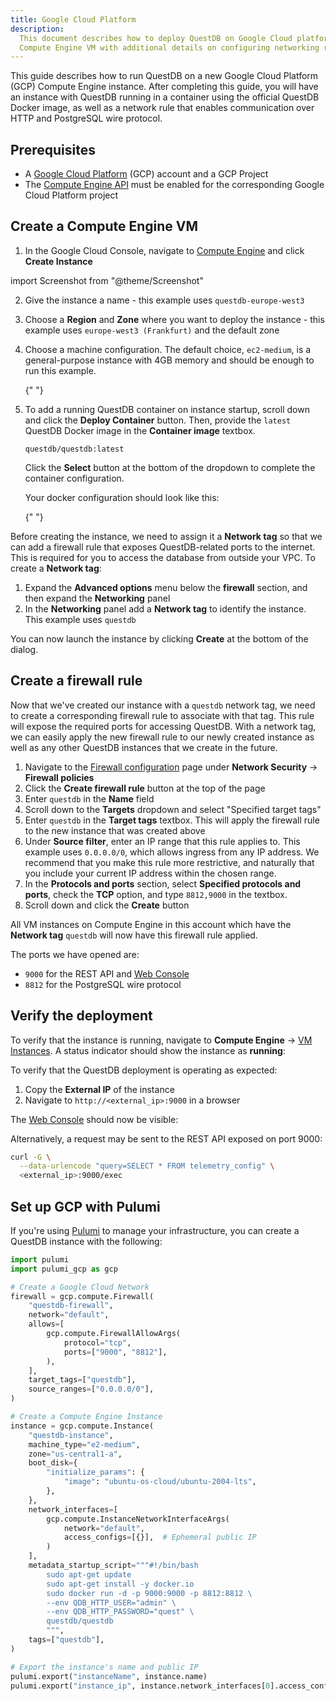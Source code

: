 ```yaml
---
title: Google Cloud Platform
description:
  This document describes how to deploy QuestDB on Google Cloud platform using a
  Compute Engine VM with additional details on configuring networking rules
---
```


This guide describes how to run QuestDB on a new Google Cloud Platform (GCP)
Compute Engine instance. After completing this guide, you will have an instance
with QuestDB running in a container using the official QuestDB Docker image, as
well as a network rule that enables communication over HTTP and PostgreSQL wire
protocol.

## Prerequisites

- A [Google Cloud Platform](https://console.cloud.google.com/getting-started)
  (GCP) account and a GCP Project
- The
  [Compute Engine API](https://console.cloud.google.com/apis/api/compute.googleapis.com)
  must be enabled for the corresponding Google Cloud Platform project

## Create a Compute Engine VM

1. In the Google Cloud Console, navigate to
   [Compute Engine](https://console.cloud.google.com/compute/instances) and
   click **Create Instance**

import Screenshot from "@theme/Screenshot"

<Screenshot
  alt="The Create Instance wizard on Google Cloud platform"
  height={598}
  src="/img/guides/google-cloud-platform/create-instance.webp"
  width={650}
/>

2. Give the instance a name - this example uses `questdb-europe-west3`
3. Choose a **Region** and **Zone** where you want to deploy the instance - this
   example uses `europe-west3 (Frankfurt)` and the default zone
4. Choose a machine configuration. The default choice, `ec2-medium`, is a
   general-purpose instance with 4GB memory and should be enough to run this
   example.

   {" "} <Screenshot
     alt="Deploying a QuestDB instance on Google Cloud Platform Compute Engine"
     height={695}
     src="/img/guides/google-cloud-platform/create-vm.webp"
     width={650}
   />

5. To add a running QuestDB container on instance startup, scroll down and click
   the **Deploy Container** button. Then, provide the `latest` QuestDB Docker
   image in the **Container image** textbox.

   ```text
   questdb/questdb:latest
   ```

   Click the **Select** button at the bottom of the dropdown to complete the
   container configuration.

   Your docker configuration should look like this:

   {" "} <Screenshot
     alt="Configuring a Docker container to launch in a new QuestDB instance on Google Cloud Platform Compute Engine"
     height={695}
     src="/img/guides/google-cloud-platform/create-vm-docker.webp"
     width={650}
   />

Before creating the instance, we need to assign it a **Network tag** so that we
can add a firewall rule that exposes QuestDB-related ports to the internet. This
is required for you to access the database from outside your VPC. To create a
**Network tag**:

1. Expand the **Advanced options** menu below the **firewall** section, and then
   expand the **Networking** panel
2. In the **Networking** panel add a **Network tag** to identify the instance.
   This example uses `questdb`

<Screenshot
  alt="Applying a Network tag to a Compute Engine VM Instance on Google Cloud Platform"
  height={610}
  src="/img/guides/google-cloud-platform/add-network-tag.webp"
  width={650}
/>

You can now launch the instance by clicking **Create** at the bottom of the
dialog.

## Create a firewall rule

Now that we've created our instance with a `questdb` network tag, we need to
create a corresponding firewall rule to associate with that tag. This rule will
expose the required ports for accessing QuestDB. With a network tag, we can
easily apply the new firewall rule to our newly created instance as well as any
other QuestDB instances that we create in the future.

1. Navigate to the
   [Firewall configuration](https://console.cloud.google.com/net-security/firewall-manager/firewall-policies)
   page under **Network Security** -> **Firewall policies**
2. Click the **Create firewall rule** button at the top of the page
3. Enter `questdb` in the **Name** field
4. Scroll down to the **Targets** dropdown and select "Specified target tags"
5. Enter `questdb` in the **Target tags** textbox. This will apply the firewall
   rule to the new instance that was created above
6. Under **Source filter**, enter an IP range that this rule applies to. This
   example uses `0.0.0.0/0`, which allows ingress from any IP address. We
   recommend that you make this rule more restrictive, and naturally that you
   include your current IP address within the chosen range.
7. In the **Protocols and ports** section, select **Specified protocols and
   ports**, check the **TCP** option, and type `8812,9000` in the textbox.
8. Scroll down and click the **Create** button

<Screenshot
  alt="Creating a firewall rule in for VPC networking on Google Cloud Platform"
  height={654}
  src="/img/guides/google-cloud-platform/firewall-rules.webp"
  width={650}
/>

All VM instances on Compute Engine in this account which have the **Network
tag** `questdb` will now have this firewall rule applied.

The ports we have opened are:

- `9000` for the REST API and [Web Console](/docs/web-console/)
- `8812` for the PostgreSQL wire protocol

## Verify the deployment

To verify that the instance is running, navigate to **Compute Engine** ->
[VM Instances](https://console.cloud.google.com/compute/instances). A status
indicator should show the instance as **running**:

<Screenshot
  alt="A QuestDB instance running on Google Cloud Platform showing a success status indicator"
  height={186}
  src="/img/guides/google-cloud-platform/instance-available.webp"
  width={650}
/>

To verify that the QuestDB deployment is operating as expected:

1. Copy the **External IP** of the instance
2. Navigate to `http://<external_ip>:9000` in a browser

The [Web Console](/docs/web-console/) should now be visible:

<Screenshot
  alt="The QuestDB Web Console running on a VM instance on Google Cloud Platform"
  height={405}
  src="/img/guides/google-cloud-platform/gcp-portal.webp"
  width={650}
/>

Alternatively, a request may be sent to the REST API exposed on port 9000:

```bash
curl -G \
  --data-urlencode "query=SELECT * FROM telemetry_config" \
  <external_ip>:9000/exec
```

## Set up GCP with Pulumi

If you're using [Pulumi](https://www.pulumi.com/gcp/) to manage your
infrastructure, you can create a QuestDB instance with the following:

```python
import pulumi
import pulumi_gcp as gcp

# Create a Google Cloud Network
firewall = gcp.compute.Firewall(
    "questdb-firewall",
    network="default",
    allows=[
        gcp.compute.FirewallAllowArgs(
            protocol="tcp",
            ports=["9000", "8812"],
        ),
    ],
    target_tags=["questdb"],
    source_ranges=["0.0.0.0/0"],
)

# Create a Compute Engine Instance
instance = gcp.compute.Instance(
    "questdb-instance",
    machine_type="e2-medium",
    zone="us-central1-a",
    boot_disk={
        "initialize_params": {
            "image": "ubuntu-os-cloud/ubuntu-2004-lts",
        },
    },
    network_interfaces=[
        gcp.compute.InstanceNetworkInterfaceArgs(
            network="default",
            access_configs=[{}],  # Ephemeral public IP
        )
    ],
    metadata_startup_script="""#!/bin/bash
        sudo apt-get update
        sudo apt-get install -y docker.io
        sudo docker run -d -p 9000:9000 -p 8812:8812 \
        --env QDB_HTTP_USER="admin" \
        --env QDB_HTTP_PASSWORD="quest" \
        questdb/questdb
        """,
    tags=["questdb"],
)

# Export the instance's name and public IP
pulumi.export("instanceName", instance.name)
pulumi.export("instance_ip", instance.network_interfaces[0].access_configs[0].nat_ip)
```
